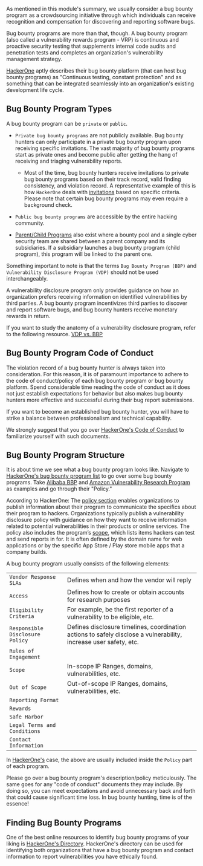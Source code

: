 
As mentioned in this module's summary, we usually consider a bug bounty program as a crowdsourcing initiative through which individuals can receive recognition and compensation for discovering and reporting software bugs.

Bug bounty programs are more than that, though. A bug bounty program (also called a vulnerability rewards program - VRP) is continuous and proactive security testing that supplements internal code audits and penetration tests and completes an organization's vulnerability management strategy.

[HackerOne](https://www.hackerone.com/) aptly describes their bug bounty platform (that can host bug bounty programs) as "Continuous testing, constant protection" and as something that can be integrated seamlessly into an organization's existing development life cycle.

## Bug Bounty Program Types

A bug bounty program can be `private` or `public`.

-   `Private bug bounty programs` are not publicly available. Bug bounty hunters can only participate in a private bug bounty program upon receiving specific invitations. The vast majority of bug bounty programs start as private ones and become public after getting the hang of receiving and triaging vulnerability reports.
    
    -   Most of the time, bug bounty hunters receive invitations to private bug bounty programs based on their track record, valid finding consistency, and violation record. A representative example of this is how `HackerOne` deals with [invitations](https://docs.hackerone.com/hackers/invitations.html) based on specific criteria. Please note that certain bug bounty programs may even require a background check.
-   `Public bug bounty programs` are accessible by the entire hacking community.
    
-   [Parent/Child Programs](https://docs.hackerone.com/programs/parent-child-programs.html) also exist where a bounty pool and a single cyber security team are shared between a parent company and its subsidiaries. If a subsidiary launches a bug bounty program (child program), this program will be linked to the parent one.
    

Something important to note is that the terms `Bug Bounty Program (BBP)` and `Vulnerability Disclosure Program (VDP)` should not be used interchangeably.

A vulnerability disclosure program only provides guidance on how an organization prefers receiving information on identified vulnerabilities by third parties. A bug bounty program incentivizes third parties to discover and report software bugs, and bug bounty hunters receive monetary rewards in return.

If you want to study the anatomy of a vulnerability disclosure program, refer to the following resource. [VDP vs. BBP](https://docs.hackerone.com/organizations/vdp-vs-bbp.html#gatsby-focus-wrapper)

## Bug Bounty Program Code of Conduct

The violation record of a bug bounty hunter is always taken into consideration. For this reason, it is of paramount importance to adhere to the code of conduct/policy of each bug bounty program or bug bounty platform. Spend considerable time reading the code of conduct as it does not just establish expectations for behavior but also makes bug bounty hunters more effective and successful during their bug report submissions.

If you want to become an established bug bounty hunter, you will have to strike a balance between professionalism and technical capability.

We strongly suggest that you go over [HackerOne's Code of Conduct](https://www.hacker101.com/resources/articles/code_of_conduct) to familiarize yourself with such documents.

## Bug Bounty Program Structure

It is about time we see what a bug bounty program looks like. Navigate to [HackerOne's bug bounty program list](https://hackerone.com/bug-bounty-programs) to go over some bug bounty programs. Take [Alibaba BBP](https://hackerone.com/alibaba?type=team) and [Amazon Vulnerability Research Program](https://hackerone.com/amazonvrp?type=team) as examples and go through their "Policy."

According to HackerOne: The [policy section](https://docs.hackerone.com/programs/policy-and-scope.html) enables organizations to publish information about their program to communicate the specifics about their program to hackers. Organizations typically publish a vulnerability disclosure policy with guidance on how they want to receive information related to potential vulnerabilities in their products or online services. The policy also includes the program’s [scope](https://docs.hackerone.com/programs/defining-scope.html), which lists items hackers can test and send reports in for. It is often defined by the domain name for web applications or by the specific App Store / Play store mobile apps that a company builds.

A bug bounty program usually consists of the following elements:

|  |  |
| --- | --- |
| `Vendor Response SLAs` | Defines when and how the vendor will reply |
| `Access` | Defines how to create or obtain accounts for research purposes |
| `Eligibility Criteria` | For example, be the first reporter of a vulnerability to be eligible, etc. |
| `Responsible Disclosure Policy` | Defines disclosure timelines, coordination actions to safely disclose a vulnerability, increase user safety, etc. |
| `Rules of Engagement` |  |
| `Scope` | In-scope IP Ranges, domains, vulnerabilities, etc. |
| `Out of Scope` | Out-of-scope IP Ranges, domains, vulnerabilities, etc. |
| `Reporting Format` |  |
| `Rewards` |  |
| `Safe Harbor` |  |
| `Legal Terms and Conditions` |  |
| `Contact Information` |  |

In [HackerOne's](https://www.hackerone.com/) case, the above are usually included inside the `Policy` part of each program.

Please go over a bug bounty program's description/policy meticulously. The same goes for any "code of conduct" documents they may include. By doing so, you can meet expectations and avoid unnecessary back and forth that could cause significant time loss. In bug bounty hunting, time is of the essence!

## Finding Bug Bounty Programs

One of the best online resources to identify bug bounty programs of your liking is [HackerOne's Directory](https://hackerone.com/directory/programs). HackerOne's directory can be used for identifying both organizations that have a bug bounty program and contact information to report vulnerabilities you have ethically found.
